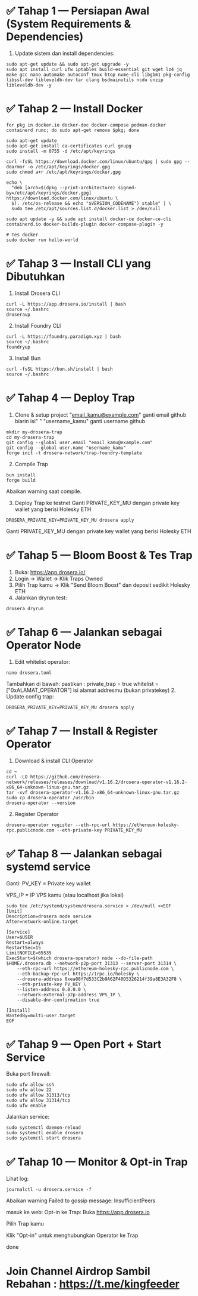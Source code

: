 # ✅ Tahap 1 — Persiapan Awal (System Requirements & Dependencies)
1. Update sistem dan install dependencies:
```
sudo apt-get update && sudo apt-get upgrade -y
sudo apt install curl ufw iptables build-essential git wget lz4 jq make gcc nano automake autoconf tmux htop nvme-cli libgbm1 pkg-config libssl-dev libleveldb-dev tar clang bsdmainutils ncdu unzip libleveldb-dev -y
```
# ✅ Tahap 2 — Install Docker
```
for pkg in docker.io docker-doc docker-compose podman-docker containerd runc; do sudo apt-get remove $pkg; done

sudo apt-get update
sudo apt-get install ca-certificates curl gnupg
sudo install -m 0755 -d /etc/apt/keyrings

curl -fsSL https://download.docker.com/linux/ubuntu/gpg | sudo gpg --dearmor -o /etc/apt/keyrings/docker.gpg
sudo chmod a+r /etc/apt/keyrings/docker.gpg

echo \
  "deb [arch=$(dpkg --print-architecture) signed-by=/etc/apt/keyrings/docker.gpg] https://download.docker.com/linux/ubuntu \
  $(. /etc/os-release && echo "$VERSION_CODENAME") stable" | \
  sudo tee /etc/apt/sources.list.d/docker.list > /dev/null

sudo apt update -y && sudo apt install docker-ce docker-ce-cli containerd.io docker-buildx-plugin docker-compose-plugin -y

# Tes docker
sudo docker run hello-world
```
# ✅ Tahap 3 — Install CLI yang Dibutuhkan
1. Install Drosera CLI
```
curl -L https://app.drosera.io/install | bash
source ~/.bashrc
droseraup
```
2. Install Foundry CLI
```
curl -L https://foundry.paradigm.xyz | bash
source ~/.bashrc
foundryup
```
3. Install Bun
```
curl -fsSL https://bun.sh/install | bash
source ~/.bashrc
```
# ✅ Tahap 4 — Deploy Trap
1. Clone & setup project
"email_kamu@example.com" ganti email github biarin isi" "
"username_kamu" ganti username github
```
mkdir my-drosera-trap
cd my-drosera-trap
git config --global user.email "email_kamu@example.com"
git config --global user.name "username_kamu"
forge init -t drosera-network/trap-foundry-template
```
2. Compile Trap
```
bun install
forge build
```
Abaikan warning saat compile.

3. Deploy Trap ke testnet
Ganti PRIVATE_KEY_MU dengan private key wallet yang berisi Holesky ETH
```
DROSERA_PRIVATE_KEY=PRIVATE_KEY_MU drosera apply
```
Ganti PRIVATE_KEY_MU dengan private key wallet yang berisi Holesky ETH

# ✅ Tahap 5 — Bloom Boost & Tes Trap
1. Buka: https://app.drosera.io/
2. Login → Wallet → Klik Traps Owned
3. Pilih Trap kamu → Klik "Send Bloom Boost" dan deposit sedikit Holesky ETH
4. Jalankan dryrun test:
```
drosera dryrun
```
# ✅ Tahap 6 — Jalankan sebagai Operator Node
1. Edit whitelist operator:
```
nano drosera.toml
```
Tambahkan di bawah:
pastikan :
private_trap = true
whitelist = ["0xALAMAT_OPERATOR"] isi alamat addresmu (bukan privatekey)
2. Update config trap:
```
DROSERA_PRIVATE_KEY=PRIVATE_KEY_MU drosera apply
```
# ✅ Tahap 7 — Install & Register Operator
1. Download & install CLI Operator
```
cd ~
curl -LO https://github.com/drosera-network/releases/releases/download/v1.16.2/drosera-operator-v1.16.2-x86_64-unknown-linux-gnu.tar.gz
tar -xvf drosera-operator-v1.16.2-x86_64-unknown-linux-gnu.tar.gz
sudo cp drosera-operator /usr/bin
drosera-operator --version
```
2. Register Operator
```
drosera-operator register --eth-rpc-url https://ethereum-holesky-rpc.publicnode.com --eth-private-key PRIVATE_KEY_MU
```
# ✅ Tahap 8 — Jalankan sebagai systemd service
Ganti:
PV_KEY = Private key wallet

VPS_IP = IP VPS kamu (atau localhost jika lokal)
```
sudo tee /etc/systemd/system/drosera.service > /dev/null <<EOF
[Unit]
Description=drosera node service
After=network-online.target

[Service]
User=$USER
Restart=always
RestartSec=15
LimitNOFILE=65535
ExecStart=$(which drosera-operator) node --db-file-path $HOME/.drosera.db --network-p2p-port 31313 --server-port 31314 \
    --eth-rpc-url https://ethereum-holesky-rpc.publicnode.com \
    --eth-backup-rpc-url https://1rpc.io/holesky \
    --drosera-address 0xea08f7d533C2b9A62F40D5326214f39a8E3A32F8 \
    --eth-private-key PV_KEY \
    --listen-address 0.0.0.0 \
    --network-external-p2p-address VPS_IP \
    --disable-dnr-confirmation true

[Install]
WantedBy=multi-user.target
EOF
```
# ✅ Tahap 9 — Open Port + Start Service
Buka port firewall:
```
sudo ufw allow ssh
sudo ufw allow 22
sudo ufw allow 31313/tcp
sudo ufw allow 31314/tcp
sudo ufw enable
```
Jalankan service:
```
sudo systemctl daemon-reload
sudo systemctl enable drosera
sudo systemctl start drosera
```
# ✅ Tahap 10 — Monitor & Opt-in Trap
Lihat log:
```
journalctl -u drosera.service -f
```
Abaikan warning Failed to gossip message: InsufficientPeers

masuk ke web:
Opt-in ke Trap:
Buka https://app.drosera.io

Pilih Trap kamu

Klik "Opt-in" untuk menghubungkan Operator ke Trap

done 

# Join Channel Airdrop Sambil Rebahan : https://t.me/kingfeeder
